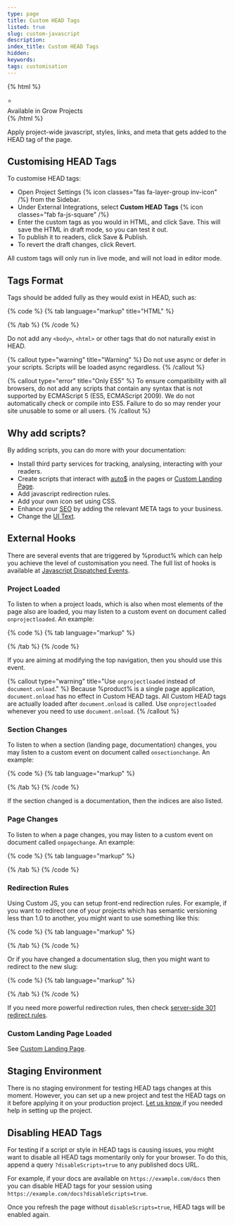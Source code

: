 ```yaml
---
type: page
title: Custom HEAD Tags
listed: true
slug: custom-javascript
description: 
index_title: Custom HEAD Tags
hidden: 
keywords: 
tags: customisation
---
```


{% html %}
<div class="grow-border text-left">
<div class="grow-star">⭐</div>
    Available in Grow Projects
</div>
{% /html %}

Apply project-wide javascript, styles, links, and meta that gets added to the HEAD tag of the page.

## Customising HEAD Tags

To customise HEAD tags:

- Open Project Settings {% icon classes="fas fa-layer-group inv-icon" /%} from the Sidebar.
- Under External Integrations, select **Custom HEAD Tags** {% icon classes="fab fa-js-square" /%}
- Enter the custom tags as you would in HTML, and click Save. This will save the HTML in draft mode, so you can test it out.
- To publish it to readers, click Save & Publish.
- To revert the draft changes, click Revert.

All custom tags will only run in live mode, and will not load in editor mode.

## Tags Format

Tags should be added fully as they would exist in HEAD, such as:

{% code %}
{% tab language="markup" title="HTML" %}
<!-- Script to install jquery -->
<script src="https://ajax.googleapis.com/ajax/libs/jquery/3.3.1/jquery.min.js"></script>

<!-- Install Bootstrap CSS -->
<link rel="stylesheet" href="https://maxcdn.bootstrapcdn.com/bootstrap/3.4.1/css/bootstrap.min.css">

<!-- Add your own CSS - You can also do that through Custom CSS -->
<style>
  .my-container{
    width: 100%;
  }
</style>

<!-- Add meta such as OpenGraph title -->
<meta property="og:title" content="X Documentation">
{% /tab %}
{% /code %}

Do not add any `<body>`, `<html>` or other tags that do not naturally exist in HEAD. 

{% callout type="warning" title="Warning" %}
Do not use async or defer in your scripts. Scripts will be loaded async regardless.
{% /callout %}

{% callout type="error" title="Only ES5" %}
To ensure compatibility with all browsers, do not add any scripts that contain any syntax that is not supported by ECMAScript 5 (ES5, ECMAScript 2009). We do not automatically check or compile into ES5. Failure to do so may render your site unusable to some or all users.
{% /callout %}

## Why add scripts?

By adding scripts, you can do more with your documentation:

- Install third party services for tracking, analysing, interacting with your readers.
- Create scripts that interact with [auto$](/support-center/custom-html) in the pages or [Custom Landing Page](/support-center/custom-landing-page).
- Add javascript redirection rules.
- Add your own icon set using CSS.
- Enhance your [SEO](/support-center/seo) by adding the relevant META tags to your business.
- Change the [UI Text](/support-center/ui-translation).

## External Hooks

There are several events that are triggered by %product% which can help you achieve the level of customisation you need. The full list of hooks is available at [Javascript Dispatched Events](/support-center/developer-tools#javascript-dispatched-events).

### Project Loaded

To listen to when a project loads, which is also when most elements of the page also are loaded, you may listen to a custom event on document called `onprojectloaded`. An example:

{% code %}
{% tab language="markup" %}
<script>
	document.addEventListener('onprojectloaded', function () {
    const topnav = document.querySelector(".topnav"); // .topnav is loaded at this time, probably not before this.
    topnav.classList.add('wide');
  });
</script>
{% /tab %}
{% /code %}

If you are aiming at modifying the top navigation, then you should use this event.

{% callout type="warning" title="Use `onprojectloaded` instead of `document.onload`." %}
Because %product% is a single page application, `document.onload` has no effect in Custom HEAD tags. All Custom HEAD tags are actually loaded after `document.onload` is called. Use `onprojectloaded` whenever you need to use `document.onload`.
{% /callout %}

### Section Changes

To listen to when a section (landing page, documentation) changes, you may listen to a custom event on document called `onsectionchange`. An example:

{% code %}
{% tab language="markup" %}
<script>
	document.addEventListener('onsectionchange', function (event) {
        switch (event.detail.type) {
            case 'landing-page':
                // It is a landing page
                break;
            case 'documentation':
                // It is a documentation
                break;
            case 'reference':
                // It is a reference
                break;
            }
    });
</script>
{% /tab %}
{% /code %}

If the section changed is a documentation, then the indices are also listed.

### Page Changes

To listen to when a page changes, you may listen to a custom event on document called `onpagechange`. An example:

{% code %}
{% tab language="markup" %}
<script>
	document.addEventListener('onpagechange', function (event) {
        console.log(event.detail.slug); // e.g. getting-started
    });
</script>
{% /tab %}
{% /code %}

### Redirection Rules

Using Custom JS, you can setup front-end redirection rules. For example, if you want to redirect one of your projects which has semantic versioning less than 1.0 to another, you might want to use something like this:

{% code %}
{% tab language="markup" %}
<script>
	const redirectDocs = function() {
		const regex = /^\/([0-9\.]+)\//i;
		const path = window.location.pathname;
		if ((match = regex.exec(path))) {
			const redirectPath = match[0];
			const version = match[1];
			const semver = version.split('.');
			if (semver[0] < 1) {
				window.location.href = "https://alpha.always-blue.io"+redirectPath;
			}
		}
	}

	redirectDocs();	
</script>
{% /tab %}
{% /code %}

Or if you have changed a documentation slug, then you might want to redirect to the new slug:

{% code %}
{% tab language="markup" %}
<script>
	const redirectDocs = function() {
		const oldDoc = "/old-doc-slug";
		const newDoc = "/new-doc-slug";
		const path = window.location.pathname;
		if (path.includes(oldDoc)) {
			window.location.pathname = path.replace(oldDoc, newDoc);	
		}
	}
	redirectDocs();	
</script>
{% /tab %}
{% /code %}

If you need more powerful redirection rules, then check [server-side 301 redirect rules](/support-center/url-redirects).

### Custom Landing Page Loaded

See [Custom Landing Page](/support-center/custom-landing-page).

## Staging Environment

There is no staging environment for testing HEAD tags changes at this moment. However, you can set up a new project and test the HEAD tags on it before applying it on your production project. [Let us know ](/support-center/contact-us) if you needed help in setting up the project.

## Disabling HEAD Tags

For testing if a script or style in HEAD tags is causing issues, you might want to disable all HEAD tags momentarily only for your browser. To do this, append a query `?disableScripts=true` to any published docs URL.

For example, if your docs are available on `https://example.com/docs` then you can disable HEAD tags for your session using `https://example.com/docs?disableScripts=true`.

Once you refresh the page without `disableScripts=true`, HEAD tags will be enabled again.